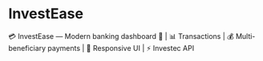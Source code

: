 # InvestEase
💳 InvestEase — Modern banking dashboard 🏦 | 📊 Transactions | 💰 Multi-beneficiary payments | 🎨 Responsive UI | ⚡ Investec API
